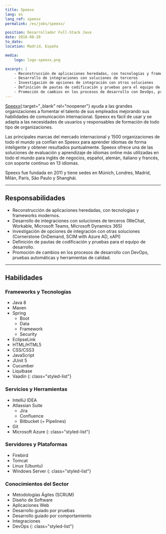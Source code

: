 ```yaml
---
title: Speexx
lang: es
lang_ref: speexx
permalink: /es/jobs/speexx/

position: Desarrollador Full-Stack Java
date: 2018-08-20
to_date: 
location: Madrid, España

media:
    logo: logo-speexx.png

excerpt: |
    - Reconstrucción de aplicaciones heredadas, con tecnologías y frameworks modernos.
    - Desarrollo de integraciones con soluciones de terceros
    - Investigación de opciones de integración con otras soluciones
    - Definición de pautas de codificación y pruebas para el equipo de desarrollo.
    - Promoción de cambios en los procesos de desarrollo con DevOps, pruebas automáticas y herramientas de calidad.
---
```


[Speexx](https://www.speexx.com){:target="_blank" rel="noopener"} ayuda a las grandes organizaciones a fomentar el talento de sus empleados mejorando sus habilidades de comunicación internacional. Speexx es fácil de usar y se adapta a las necesidades de usuarios y responsables de formación de todo tipo de organizaciones.

Las principales marcas del mercado internacional y 1500 organizaciones de todo el mundo ya confían en Speexx para aprender idiomas de forma inteligente y obtener resultados puntualmente. Speexx ofrece una de las soluciones de evaluación y aprendizaje de idiomas online más utilizadas en todo el mundo para inglés de negocios, español, alemán, italiano y francés, con soporte continuo en 13 idiomas.

Speexx fue fundada en 2011 y tiene sedes en Múnich, Londres, Madrid, Milán, París, São Paulo y Shanghái.

***

## Responsabilidades

- Reconstrucción de aplicaciones heredadas, con tecnologías y frameworks modernos.
- Desarrollo de integraciones con soluciones de terceros (WeChat, Workable, Microsoft Teams, Microsoft Dynamics 365)
- Investigación de opciones de integración con otras soluciones (Cornerstone OnDemand, SCIM with Azure AD, xAPI)
- Definición de pautas de codificación y pruebas para el equipo de desarrollo.
- Promoción de cambios en los procesos de desarrollo con DevOps, pruebas automáticas y herramientas de calidad.

***

## Habilidades

### Frameworks y Tecnologías

- Java 8
- Maven
- Spring
    - Boot
    - Data
    - Framework
    - Security
- EclipseLink
- HTML/HTML5
- CSS/CSS3
- JavaScript
- JUnit 5
- Cucumber
- Liquibase
- Vaadin
{: class="styled-list"}

### Servicios y Herramientas 

- IntelliJ IDEA
- Atlassian Suite
    - Jira
    - Confluence
    - Bitbucket (+ Pipelines)
- Git
- Microsoft Azure
{: class="styled-list"}

### Servidores y Plataformas

- Firebird
- Tomcat
- Linux (Ubuntu)
- Windows Server
{: class="styled-list"}

### Conocimientos del Sector

- Metodologías Ágiles (SCRUM)
- Diseño de Software
- Aplicaciones Web
- Desarrollo guiado por pruebas
- Desarrollo guiado por comportamiento
- Integraciones
- DevOps
{: class="styled-list"}